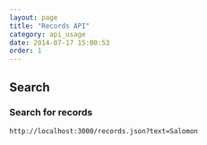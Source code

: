 ```yaml
---
layout: page
title: "Records API"
category: api_usage
date: 2014-07-17 15:00:53
order: 1
---
```


## Search ##

### Search for records ###
`http://localhost:3000/records.json?text=Salomon`
